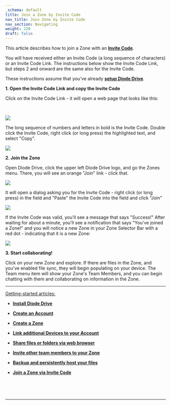 ```yaml
---
_schema: default
title: Join a Zone by Invite Code
nav_title: Join Zone by Invite Code
nav_section: Navigating
weight: 220
draft: false
---
```

This article describes how to join a Zone with an <a href="https://app.docs.diode.io/docs/navigating/invite-codes/" target="_blank" rel="noopener"><strong>Invite Code</strong></a>.

You will have received either an Invite Code (a long sequence of characters) or an Invite Code Link. The instructions below show the Invite Code Link, but steps 2 and onward are the same also for the Invite Code.

These instructions assume that you've already <a href="https://app.docs.diode.io/docs/" target="_blank" rel="noopener"><strong>setup Diode Drive</strong></a>.

**1\. Open the Invite Code Link and copy the Invite Code**

Click on the Invite Code Link - it will open a web page that looks like this:

&nbsp;

![](https://files.helpdocs.io/qwk5dmv7m8/articles/uuj9ac8eqs/1650667986269/image.png)

The long sequence of numbers and letters in bold is the Invite Code. Double click the Invite Code, right click (or long press) the highlighted text, and select "Copy".

![](https://files.helpdocs.io/qwk5dmv7m8/articles/uuj9ac8eqs/1650668269716/image.png)

**2\. Join the Zone**

Open Diode Drive, click the upper left Diode Drive logo, and go the Zones menu. There, you will see an orange "Join" link - click that.

![](https://files.helpdocs.io/qwk5dmv7m8/articles/uuj9ac8eqs/1650668344829/image.png)

It will open a dialog asking you for the Invite Code - right click (or long press) in the field and "Paste" the Invite Code into the field and click "Join"

![](https://files.helpdocs.io/qwk5dmv7m8/articles/uuj9ac8eqs/1650668399029/image.png)

If the Invite Code was valid, you'll see a message that says "Success!" After waiting for about a minute, you'll see a notification that says "You've joined a Zone!" and you will notice a new Zone in your Zone Selector Bar with a red dot - indicating that it is a new Zone:

![](https://files.helpdocs.io/qwk5dmv7m8/articles/uuj9ac8eqs/1650668781280/image.png)

**3\. Start collaborating!**

Click on your new Zone and explore. If there are files in the Zone, and you've enabled file sync, they will begin populating on your device. The Team menu item will show your Zone's Team Members, and you can begin chatting with them and collaborating on information in the Zone.

---

<u>Getting-started articles:</u>

* <a href="https://app.docs.diode.io/docs/" target="_blank" rel="noopener"><strong>Install Diode Drive</strong></a>
* <a href="https://app.docs.diode.io/docs/navigating/getting-started/" target="_blank" rel="noopener"><strong>Create an Account</strong></a>
* <a href="https://app.docs.diode.io/docs/navigating/create-a-zone/" target="_blank" rel="noopener"><strong>Create a Zone</strong></a>
* <a href="https://app.docs.diode.io/docs/navigating/linked-devices/" target="_blank" rel="noopener"><strong>Link additional Devices to your Account</strong></a>
* <a href="https://app.docs.diode.io/docs/navigating/share-a-file-or-folder-via-web-browser/" target="_blank" rel="noopener"><strong>Share files or folders via web browser</strong></a>
* <a href="https://app.docs.diode.io/docs/navigating/add-a-team-member-or-additional-device/" target="_blank" rel="noopener"><strong>Invite other team members to your Zone</strong></a>
* <a href="https://app.docs.diode.io/docs/navigating/backup-your-confidential-files/" target="_blank" rel="noopener"><strong>Backup and persistently host your files</strong></a>
* <a href="https://app.docs.diode.io/docs/navigating/join-a-zone-by-invite-code/" target="_blank" rel="noopener"><strong>Join a Zone via Invite Code</strong></a>

  &nbsp;

  &nbsp;

---

&nbsp;